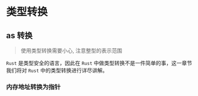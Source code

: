 # 类型转换

## as 转换

> 使用类型转换需要小心, 注意整型的表示范围

`Rust` 是类型安全的语言，因此在 `Rust` 中做类型转换不是一件简单的事，这一章节我们将对 `Rust` 中的类型转换进行详尽讲解。
### 内存地址转换为指针